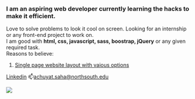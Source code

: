### I am an aspiring web developer currently learning the hacks to make it efficient. 
Love to solve problems to look it cool on screen. Looking for an internship or any front-end project to work on.
<br>
I am good with <strong>html, css, javascript, sass, boostrap, jQuery</strong> or any given required task. 
<br>
Reasons to believe: 
<br>
1. <a href="https://website-using-bootstrap5.vercel.app" target="_blank">Single page website layout with vaious options</a>

<!--
**Achuyat-Joy/Achuyat-Joy** is a ✨ _special_ ✨ repository because its `README.md` (this file) appears on your GitHub profile.

Here are some ideas to get you started:

- 🔭 I’m currently working on ...
- 🌱 I’m currently learning ...
- 👯 I’m looking to collaborate on ...
- 🤔 I’m looking for help with ...
- 💬 Ask me about ...
- 📫 How to reach me: ...
- 😄 Pronouns: ...
- ⚡ Fun fact: ...
-->
[Linkedin](https://www.linkedin.com/in/achuyat-saha-joy-32a987128/) 
📫achuyat.saha@northsouth.edu

<img src="https://www.codewars.com/users/Achuyat-Joy/badges/micro?theme=light">
